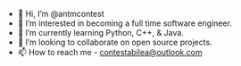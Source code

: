 - 👋 Hi, I’m @antmcontest
- 👀 I’m interested in becoming a full time software engineer.
- 🌱 I’m currently learning Python, C++, & Java.
- 💞️ I’m looking to collaborate on open source projects.
- 📫 How to reach me - contestabilea@outlook.com

<!---
antmcontest/antmcontest is a ✨ special ✨ repository because its `README.md` (this file) appears on your GitHub profile.
You can click the Preview link to take a look at your changes.
--->
